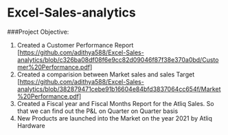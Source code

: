 # Excel-Sales-analytics
###Project Objective:
 1. Created a Customer Performance Report [https://github.com/adithya588/Excel-Sales-analytics/blob/c326ba08df08f6e9cc82d09046f87f38e370a0bd/Customer%20Performance.pdf]
 2. Created a comparision between Market sales and sales Target [https://github.com/adithya588/Excel-Sales-analytics/blob/382879471cebe91b16604e84bfd3837064cc654f/Market%20Performance.pdf]
 3. Created a Fiscal year and Fiscal Months Report for the Atliq Sales. So that we can find out the P&L on Quarter on Quarter basis
 4. New Products are launched into the Market on the year 2021 by Atliq Hardware

